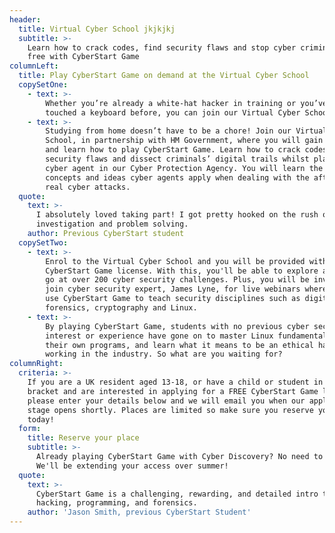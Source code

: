 ```yaml
---
header:
  title: Virtual Cyber School jkjkjkj
  subtitle: >-
    Learn how to crack codes, find security flaws and stop cyber criminals for
    free with CyberStart Game
columnLeft:
  title: Play CyberStart Game on demand at the Virtual Cyber School
  copySetOne:
    - text: >-
        Whether you’re already a white-hat hacker in training or you’ve never
        touched a keyboard before, you can join our Virtual Cyber School.
    - text: >-
        Studying from home doesn’t have to be a chore! Join our Virtual Cyber
        School, in partnership with HM Government, where you will gain access to
        and learn how to play CyberStart Game. Learn how to crack codes, find
        security flaws and dissect criminals’ digital trails whilst playing as a
        cyber agent in our Cyber Protection Agency. You will learn the essential
        concepts and ideas cyber agents apply when dealing with the aftermath of
        real cyber attacks.
  quote:
    text: >-
      I absolutely loved taking part! I got pretty hooked on the rush of
      investigation and problem solving.
    author: Previous CyberStart student
  copySetTwo:
    - text: >-
        Enrol to the Virtual Cyber School and you will be provided with a FREE
        CyberStart Game license. With this, you'll be able to explore and have a
        go at over 200 cyber security challenges. Plus, you will be invited to
        join cyber security expert, James Lyne, for live webinars where he will
        use CyberStart Game to teach security disciplines such as digital
        forensics, cryptography and Linux.
    - text: >-
        By playing CyberStart Game, students with no previous cyber security
        interest or experience have gone on to master Linux fundamentals, write
        their own programs, and learn what it means to be an ethical hacker
        working in the industry. So what are you waiting for?
columnRight:
  criteria: >-
    If you are a UK resident aged 13-18, or have a child or student in this age
    bracket and are interested in applying for a FREE CyberStart Game license,
    please enter your details below and we will email you when our application
    stage opens shortly. Places are limited so make sure you reserve your place
    today!
  form:
    title: Reserve your place
    subtitle: >-
      Already playing CyberStart Game with Cyber Discovery? No need to apply.
      We'll be extending your access over summer!
  quote:
    text: >-
      CyberStart Game is a challenging, rewarding, and detailed intro to
      hacking, programming, and forensics.
    author: 'Jason Smith, previous CyberStart Student'
---
```

